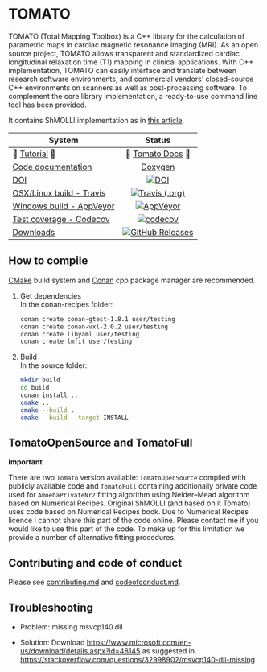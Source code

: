 # TOMATO
TOMATO (Total Mapping Toolbox) is a C++ library for the calculation of parametric maps in cardiac magnetic resonance 
imaging (MRI). As an open source project, TOMATO allows transparent and standardized cardiac longitudinal relaxation 
time (T1) mapping in clinical applications. With C++ implementation, TOMATO can easily interface and translate between 
research software environments, and commercial vendors’ closed-source C++ environments on scanners as well as 
post-processing software. To complement the core library implementation, a ready-to-use command line tool has been provided.

It contains ShMOLLI implementation as in [this article](https://jcmr-online.biomedcentral.com/articles/10.1186/1532-429X-12-69).   

| System                                         |     Status                                            |
|------------------------------------------------|:-----------------------------------------------------:|
| :tomato: [Tutorial][toamto_docs_link] :tomato: | :tomato: [Tomato Docs][toamto_docs_link]   :tomato:   |
| [Code documentation][doxygen_link]             | [Doxygen][doxygen_link]                               |
| [DOI][doi_link]                                | [![DOI][doi_badge]][doi_link]                         |
| [OSX/Linux build - Travis][travis_link]        | [![Travis (.org)][travis_badge]][travis_link]         |
| [Windows build - AppVeyor][appveyor_link]      | [![AppVeyor][appveyor_badge]][appveyor_link]          |
| [Test coverage - Codecov][codecov_link]        | [![codecov][codecov_badge]][codecov_link]             |
| [Downloads][downloads_link]                    | [![GitHub Releases][downloads_badge]][downloads_link] |

## How to compile
[CMake](cmake.org) build system and [Conan](conan.io) cpp package manager are recommended. 

1. Get dependencies   
   In the conan-recipes folder:
    ```bash
    conan create conan-gtest-1.8.1 user/testing
    conan create conan-vxl-2.0.2 user/testing
    conan create libyaml user/testing
    conan create lmfit user/testing
    ```
2. Build   
   In the source folder:
    ```bash
    mkdir build 
    cd build
    conan install ..
    cmake ..
    cmake --build .
    cmake --build --target INSTALL
    ```

## TomatoOpenSource and TomatoFull
**Important**

There are two `Tomato` version available: `TomatoOpenSource` compiled with publicly available code and `TomatoFull` 
containing additionally private code used for `AmoebaPrivateNr2` fitting algorithm using Nelder–Mead algorithm based 
on Numerical Recipes. Original ShMOLLI (and based on it Tomato) uses code based on Numerical Recipes book. Due to 
Numerical Recipes licence I cannot share this part of the code online. Please contact me if you would like to use this 
part of the code. To make up for this limitation we provide a number of alternative fitting procedures.

## Contributing and code of conduct

Please see [contributing.md](contributing.md) and [codeofconduct.md](codeofconduct.md).

## Troubleshooting

*   Problem: missing msvcp140.dll  

*   Solution: Download <https://www.microsoft.com/en-us/download/details.aspx?id=48145> as suggested in 
<https://stackoverflow.com/questions/32998902/msvcp140-dll-missing>

[doi_link]: https://doi.org/10.1016/j.softx.2019.100369
[doi_badge]: https://img.shields.io/badge/DOI-10.1016%2Fj.softx.2019.100369-blue?style=flat-square
[travis_link]: https://travis-ci.org/MRKonrad/tomato
[travis_badge]: https://img.shields.io/travis/MRKonrad/tomato/master.svg?style=flat-square
[appveyor_link]: https://ci.appveyor.com/project/MRKonrad/tomato
[appveyor_badge]: https://img.shields.io/appveyor/ci/MRKonrad/tomato/master.svg?style=flat-square
[codecov_link]: https://codecov.io/gh/MRKonrad/tomato
[codecov_badge]: https://img.shields.io/codecov/c/github/MRKonrad/tomato.svg?style=flat-square
[downloads_link]: https://github.com/MRKonrad/tomato/releases
[downloads_badge]: https://img.shields.io/github/downloads/MRKonrad/tomato/total.svg?style=flat-square
[doxygen_link]: https://mrkonrad.github.io/tomato/html/md__r_e_a_d_m_e.html
[toamto_docs_link]: https://mrkonrad.github.io/tomato_docs/